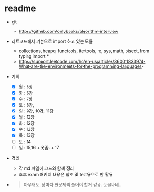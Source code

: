 # readme

- git
  - <https://github.com/onlybooks/algorithm-interview>

- 리트코드에서 기본으로 import 하고 있는 모듈
  - collections, heapq, functools, itertools, re, sys, math, bisect, from typing import *
  - <https://support.leetcode.com/hc/en-us/articles/360011833974-What-are-the-environments-for-the-programming-languages>-

- 계획
  - [x] 월 : 5장  
  - [x] 화 : 6장
  - [x] 수 : 7장
  - [x] 토 : 8장,
  - [x] 일 : 9장, 10장, 11장
  - [x] 월 : 12장
  - [x] 화 : 12장
  - [x] 수 : 12장
  - [x] 목 : 13장
  - [ ] 토 : 14
  - [ ] 일 : 15,16 + 옷좀. + 17

- 정리
  - 각 md 파일에 코드와 함꼐 정리
  - 추후 exam 패키지 내용은 참조 및 test용으로 만 활용

- > 아무래도. 장마다 한문제씩 풀어야 할거 같음. 눈물나네..

